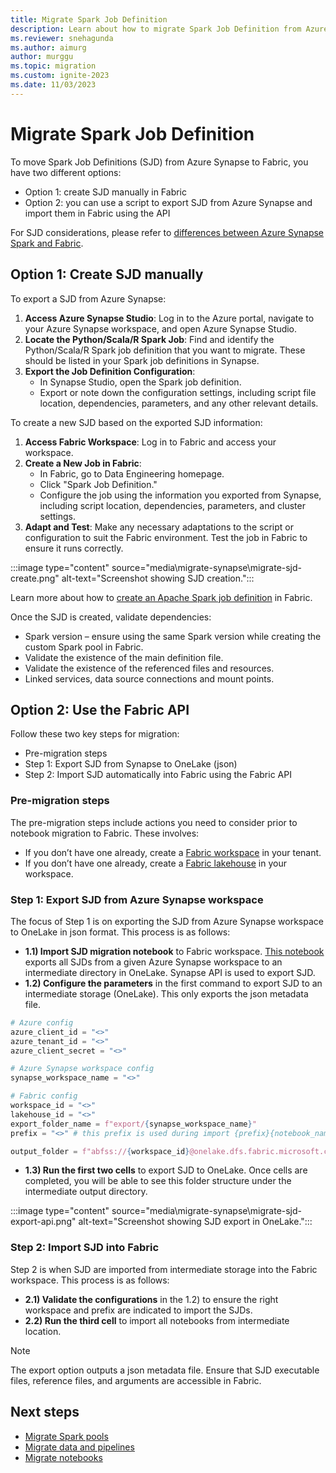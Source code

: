 ```yaml
---
title: Migrate Spark Job Definition
description: Learn about how to migrate Spark Job Definition from Azure Synapse Spark to Fabric.
ms.reviewer: snehagunda
ms.author: aimurg
author: murggu
ms.topic: migration
ms.custom: ignite-2023
ms.date: 11/03/2023
---
```


# Migrate Spark Job Definition

To move Spark Job Definitions (SJD) from Azure Synapse to Fabric, you have two different options:

* Option 1: create SJD manually in Fabric
* Option 2: you can use a script to export SJD from Azure Synapse and import them in Fabric using the API

For SJD considerations, please refer to [differences between Azure Synapse Spark and Fabric](TBC).

## Option 1: Create SJD manually

To export a SJD from Azure Synapse:

1.	**Access Azure Synapse Studio**: Log in to the Azure portal, navigate to your Azure Synapse workspace, and open Azure Synapse Studio.
1.	**Locate the Python/Scala/R Spark Job**: Find and identify the Python/Scala/R Spark job definition that you want to migrate. These should be listed in your Spark job definitions in Synapse.
1.	**Export the Job Definition Configuration**:
    * In Synapse Studio, open the Spark job definition.
    * Export or note down the configuration settings, including script file location, dependencies, parameters, and any other relevant details.

To create a new SJD based on the exported SJD information:
1.	**Access Fabric Workspace**: Log in to Fabric and access your workspace.
1.	**Create a New Job in Fabric**:
    * In Fabric, go to Data Engineering homepage.
    * Click "Spark Job Definition."
    * Configure the job using the information you exported from Synapse, including script location, dependencies, parameters, and cluster settings.
1.	**Adapt and Test**: Make any necessary adaptations to the script or configuration to suit the Fabric environment. Test the job in Fabric to ensure it runs correctly.

:::image type="content" source="media\migrate-synapse\migrate-sjd-create.png" alt-text="Screenshot showing SJD creation.":::

Learn more about how to [create an Apache Spark job definition](create-spark-job-definition.md) in Fabric.

Once the SJD is created, validate dependencies:
* Spark version – ensure using the same Spark version while creating the custom Spark pool in Fabric.
* Validate the existence of the main definition file. 
* Validate the existence of the referenced files and resources.
* Linked services, data source connections and mount points.

## Option 2: Use the Fabric API

Follow these two key steps for migration:
* Pre-migration steps
* Step 1: Export SJD from Synapse to OneLake (json) 
* Step 2: Import SJD automatically into Fabric using the Fabric API

### Pre-migration steps
The pre-migration steps include actions you need to consider prior to notebook migration to Fabric. These involves:

* If you don’t have one already, create a [Fabric workspace](../get-started/create-workspaces.md) in your tenant.
* If you don’t have one already, create a [Fabric lakehouse](tutorial-build-lakehouse.md) in your workspace. 

### Step 1: Export SJD from Azure Synapse workspace 

The focus of Step 1 is on exporting the SJD from Azure Synapse workspace to OneLake in json format. This process is as follows:

* **1.1) Import SJD migration notebook** to Fabric workspace. [This notebook](TBC) exports all SJDs from a given Azure Synapse workspace to an intermediate directory in OneLake. Synapse API is used to export SJD.
* **1.2) Configure the parameters** in the first command to export SJD to an intermediate storage (OneLake). This only exports the json metadata file.

```python
# Azure config
azure_client_id = "<>"
azure_tenant_id = "<>"
azure_client_secret = "<>"

# Azure Synapse workspace config
synapse_workspace_name = "<>"

# Fabric config
workspace_id = "<>"
lakehouse_id = "<>"
export_folder_name = f"export/{synapse_workspace_name}"
prefix = "<>" # this prefix is used during import {prefix}{notebook_name}

output_folder = f"abfss://{workspace_id}@onelake.dfs.fabric.microsoft.com/{lakehouse_id}/Files/{export_folder_name}"
```

* **1.3) Run the first two cells** to export SJD to OneLake. Once cells are completed, you will be able to see this folder structure under the intermediate output directory.

:::image type="content" source="media\migrate-synapse\migrate-sjd-export-api.png" alt-text="Screenshot showing SJD export in OneLake.":::

### Step 2: Import SJD into Fabric

Step 2 is when SJD are imported from intermediate storage into the Fabric workspace. This process is as follows:

* **2.1) Validate the configurations** in the 1.2) to ensure the right workspace and prefix are indicated to import the SJDs.
* **2.2) Run the third cell** to import all notebooks from intermediate location.

> [!NOTE]
> The export option outputs a json metadata file. Ensure that SJD executable files, reference files, and arguments are accessible in Fabric.

## Next steps

- [Migrate Spark pools](migrate-synapse-spark-pools.md)
- [Migrate data and pipelines](TBC)
- [Migrate notebooks](migrate-synapse-notebooks.md)
